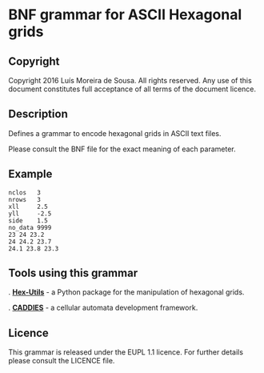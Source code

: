 BNF grammar for ASCII Hexagonal grids
=====================================


Copyright
--------------------------------------------------------------------------------------

Copyright 2016 Luís Moreira de Sousa. All rights reserved. 
Any use of this document constitutes full acceptance of all terms of the 
document licence.

Description
--------------------------------------------------------------------------------------

Defines a grammar to encode hexagonal grids in ASCII text files.

Please consult the BNF file for the exact meaning of each parameter.

Example
-------

```
nclos	3
nrows	3
xll		2.5
yll		-2.5
side	1.5
no_data	9999
23 24 23.2
24 24.2 23.7
24.1 23.8 23.3
```

Tools using this grammar
------------------------

. [**Hex-Utils**](https://github.com/ldesousa/hex-utils) - a Python package for the manipulation of hexagonal grids.

. [**CADDIES**](http://emps.exeter.ac.uk/engineering/research/cws/resources/caddies-framework/caddies-2d/) - a cellular automata development framework.


Licence
--------------------------------------------------------------------------------------

This grammar is released under the EUPL 1.1 licence. For further details please 
consult the LICENCE file.
